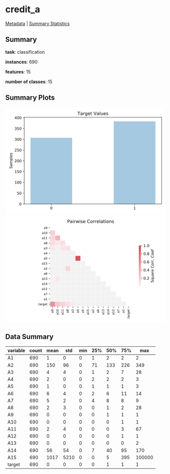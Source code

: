 # credit_a

[Metadata](metadata.yaml) | [Summary Statistics](summary_stats.csv)

## Summary

**task**: classification

**instances**: 690

**features**: 15

**number of classes**: 15

## Summary Plots

![Labels](label.svg)
![Corr](corr.svg)

## Data Summary

|	variable	|	count	|	mean	|	std	|	min	|	25%	|	50%	|	75%	|	max|
| --- | --- | --- | --- | --- | --- | --- | --- | --- |
|	A1	|	690	|	1	|	0	|	0	|	1	|	2	|	2	|	2
|	A2	|	690	|	150	|	96	|	0	|	71	|	133	|	226	|	349
|	A3	|	690	|	4	|	4	|	0	|	1	|	2	|	7	|	28
|	A4	|	690	|	2	|	0	|	0	|	2	|	2	|	2	|	3
|	A5	|	690	|	1	|	0	|	0	|	1	|	1	|	1	|	3
|	A6	|	690	|	6	|	4	|	0	|	2	|	6	|	11	|	14
|	A7	|	690	|	5	|	2	|	0	|	4	|	8	|	8	|	9
|	A8	|	690	|	2	|	3	|	0	|	0	|	1	|	2	|	28
|	A9	|	690	|	0	|	0	|	0	|	0	|	1	|	1	|	1
|	A10	|	690	|	0	|	0	|	0	|	0	|	0	|	1	|	1
|	A11	|	690	|	2	|	4	|	0	|	0	|	0	|	3	|	67
|	A12	|	690	|	0	|	0	|	0	|	0	|	0	|	1	|	1
|	A13	|	690	|	0	|	0	|	0	|	0	|	0	|	0	|	2
|	A14	|	690	|	56	|	54	|	0	|	7	|	40	|	95	|	170
|	A15	|	690	|	1017	|	5210	|	0	|	0	|	5	|	395	|	100000
|	target	|	690	|	0	|	0	|	0	|	0	|	1	|	1	|	1
